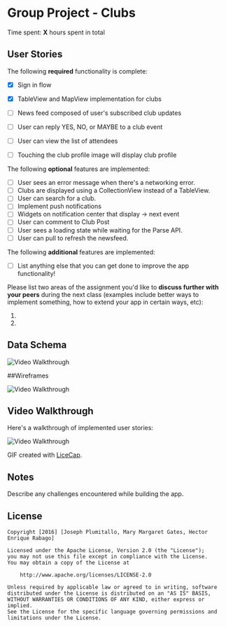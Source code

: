 # Group Project - **Clubs**

Time spent: **X** hours spent in total

## User Stories

The following **required** functionality is complete:

- [X] Sign in flow
- [X] TableView and MapView implementation for clubs
- [ ] News feed composed of user's subscribed club updates
- [ ] User can reply YES, NO, or MAYBE to a club event
- [ ] User can view the list of attendees
- [ ] Touching the club profile image will display club profile




The following **optional** features are implemented:

- [ ] User sees an error message when there's a networking error.
- [ ] Clubs are displayed using a CollectionView instead of a TableView.
- [ ] User can search for a club.
- [ ] Implement push notifications
- [ ] Widgets on notification center that display -> next event
- [ ] User can comment to Club Post
- [ ] User sees a loading state while waiting for the Parse API.
- [ ] User can pull to refresh the newsfeed.

The following **additional** features are implemented:

- [ ] List anything else that you can get done to improve the app functionality!

Please list two areas of the assignment you'd like to **discuss further with your peers** during the next class (examples include better ways to implement something, how to extend your app in certain ways, etc):

1. 
2.


## Data Schema

<img src='http://i.imgur.com/zSSGPum.jpg' title='Video Walkthrough' width='' alt='Video Walkthrough' />



##Wireframes

<img src='http://i.imgur.com/n8ylYac.jpg' title='Video Walkthrough' width='' alt='Video Walkthrough' />


## Video Walkthrough 

Here's a walkthrough of implemented user stories:

<img src='http://i.imgur.com/link/to/your/gif/file.gif' title='Video Walkthrough' width='' alt='Video Walkthrough' />

GIF created with [LiceCap](http://www.cockos.com/licecap/).

## Notes

Describe any challenges encountered while building the app.

## License

    Copyright [2016] [Joseph Plumitallo, Mary Margaret Gates, Hector Enrique Rabago]

    Licensed under the Apache License, Version 2.0 (the "License");
    you may not use this file except in compliance with the License.
    You may obtain a copy of the License at

        http://www.apache.org/licenses/LICENSE-2.0

    Unless required by applicable law or agreed to in writing, software
    distributed under the License is distributed on an "AS IS" BASIS,
    WITHOUT WARRANTIES OR CONDITIONS OF ANY KIND, either express or implied.
    See the License for the specific language governing permissions and
    limitations under the License.
